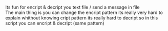 Its fun for encript & decript you text file / send a message in file  
The main thing is you can change the encript pattern
its really very hard to explain 
whithout knowing cript pattern its really hard to decript
so in this script you can encript & decript (same pattern)
